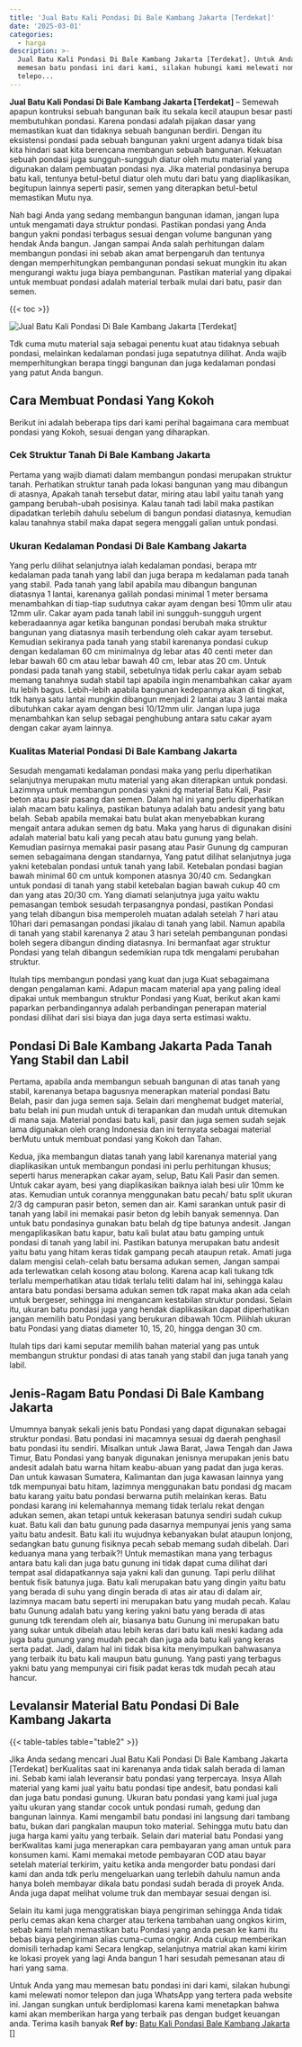 ```yaml
---
title: 'Jual Batu Kali Pondasi Di Bale Kambang Jakarta [Terdekat]'
date: '2025-03-01'
categories:
  - harga
description: >-
  Jual Batu Kali Pondasi Di Bale Kambang Jakarta [Terdekat]. Untuk Anda yang mau
  memesan batu pondasi ini dari kami, silakan hubungi kami melewati nomor
  telepo...
---
```


**Jual Batu Kali Pondasi Di Bale Kambang Jakarta \[Terdekat\]** – Semewah apapun kontruksi sebuah bangunan baik itu sekala kecil ataupun besar pasti membutuhkan pondasi. Karena pondasi adalah pijakan dasar yang memastikan kuat dan tidaknya sebuah bangunan berdiri. Dengan itu eksistensi pondasi pada sebuah bangunan yakni urgent adanya tidak bisa kita hindari saat kita berencana membangun sebuah bangunan. Kekuatan sebuah pondasi juga sungguh-sungguh diatur oleh mutu material yang digunakan dalam pembuatan pondasi nya. Jika material pondasinya berupa batu kali, tentunya betul-betul diatur oleh mutu dari batu yang diaplikasikan, begitupun lainnya seperti pasir, semen yang diterapkan betul-betul memastikan Mutu nya.

Nah bagi Anda yang sedang membangun bangunan idaman, jangan lupa untuk mengamati daya struktur pondasi. Pastikan pondasi yang Anda bangun yakni pondasi terbagus sesuai dengan volume bangunan yang hendak Anda bangun. Jangan sampai Anda salah perhitungan dalam membangun pondasi ini sebab akan amat berpengaruh dan tentunya dengan memperhitungkan pembangunan pondasi sekuat mungkin itu akan mengurangi waktu juga biaya pembangunan. Pastikan material yang dipakai untuk membuat pondasi adalah material terbaik mulai dari batu, pasir dan semen.

{{< toc >}}

![Jual Batu Kali Pondasi Di Bale Kambang Jakarta [Terdekat]](/images/jual-batu-kali-10.png)

Tdk cuma mutu material saja sebagai penentu kuat atau tidaknya sebuah pondasi, melainkan kedalaman pondasi juga sepatutnya dilihat. Anda wajib memperhitungkan berapa tinggi bangunan dan juga kedalaman pondasi yang patut Anda bangun.

## Cara Membuat Pondasi Yang Kokoh

Berikut ini adalah beberapa tips dari kami perihal bagaimana cara membuat pondasi yang Kokoh, sesuai dengan yang diharapkan.

### Cek Struktur Tanah Di Bale Kambang Jakarta

Pertama yang wajib diamati dalam membangun pondasi merupakan struktur tanah. Perhatikan struktur tanah pada lokasi bangunan yang mau dibangun di atasnya, Apakah tanah tersebut datar, miring atau labil yaitu tanah yang gampang berubah-ubah posisinya. Kalau tanah tadi labil maka pastikan dipadatkan terlebih dahulu sebelum di bangun pondasi diatasnya, kemudian kalau tanahnya stabil maka dapat segera menggali galian untuk pondasi.

### Ukuran Kedalaman Pondasi Di Bale Kambang Jakarta

Yang perlu dilihat selanjutnya ialah kedalaman pondasi, berapa mtr kedalaman pada tanah yang labil dan juga berapa m kedalaman pada tanah yang stabil. Pada tanah yang labil apabila mau dibangun bangunan diatasnya 1 lantai, karenanya galilah pondasi minimal 1 meter bersama menambahkan di tiap-tiap sudutnya cakar ayam dengan besi 10mm ulir atau 12mm ulir. Cakar ayam pada tanah labil ini sungguh-sungguh urgent keberadaannya agar ketika bangunan pondasi berubah maka struktur bangunan yang diatasnya masih terbendung oleh cakar ayam tersebut. Kemudian sekiranya pada tanah yang stabil karenanya pondasi cukup dengan kedalaman 60 cm minimalnya dg lebar atas 40 centi meter dan lebar bawah 60 cm atau lebar bawah 40 cm, lebar atas 20 cm. Untuk pondasi pada tanah yang stabil, sebetulnya tidak perlu cakar ayam sebab memang tanahnya sudah stabil tapi apabila ingin menambahkan cakar ayam itu lebih bagus. Lebih-lebih apabila bangunan kedepannya akan di tingkat, tdk hanya satu lantai mungkin dibangun menjadi 2 lantai atau 3 lantai maka dibutuhkan cakar ayam dengan besi 10/12mm ulir. Jangan lupa juga menambahkan kan selup sebagai penghubung antara satu cakar ayam dengan cakar ayam lainnya.

### Kualitas Material Pondasi Di Bale Kambang Jakarta

Sesudah mengamati kedalaman pondasi maka yang perlu diperhatikan selanjutnya merupakan mutu material yang akan diterapkan untuk pondasi. Lazimnya untuk membangun pondasi yakni dg material Batu Kali, Pasir beton atau pasir pasang dan semen. Dalam hal ini yang perlu diperhatikan ialah macam batu kalinya, pastikan batunya adalah batu andesit yang batu belah. Sebab apabila memakai batu bulat akan menyebabkan kurang mengait antara adukan semen dg batu. Maka yang harus di digunakan disini adalah material batu kali yang pecah atau batu gunung yang belah. Kemudian pasirnya memakai pasir pasang atau Pasir Gunung dg campuran semen sebagaimana dengan standarnya, Yang patut dilihat selanjutnya juga yakni ketebalan pondasi untuk tanah yang labil. Ketebalan pondasi bagian bawah minimal 60 cm untuk komponen atasnya 30/40 cm. Sedangkan untuk pondasi di tanah yang stabil ketebalan bagian bawah cukup 40 cm dan yang atas 20/30 cm. Yang diamati selanjutnya juga yaitu waktu pemasangan tembok sesudah terpasangnya pondasi, pastikan Pondasi yang telah dibangun bisa memperoleh muatan adalah setelah 7 hari atau 10hari dari pemasangan pondasi jikalau di tanah yang labil. Namun apabila di tanah yang stabil karenanya 2 atau 3 hari setelah pembangunan pondasi boleh segera dibangun dinding diatasnya. Ini bermanfaat agar struktur Pondasi yang telah dibangun sedemikian rupa tdk mengalami perubahan struktur.

Itulah tips membangun pondasi yang kuat dan juga Kuat sebagaimana dengan pengalaman kami. Adapun macam material apa yang paling ideal dipakai untuk membangun struktur Pondasi yang Kuat, berikut akan kami paparkan perbandingannya adalah perbandingan penerapan material pondasi dilihat dari sisi biaya dan juga daya serta estimasi waktu.

## Pondasi Di Bale Kambang Jakarta Pada Tanah Yang Stabil dan Labil

Pertama, apabila anda membangun sebuah bangunan di atas tanah yang stabil, karenanya betapa bagusnya menerapkan material pondasi Batu Belah, pasir dan juga semen saja. Selain dari menghemat budget material, batu belah ini pun mudah untuk di terapankan dan mudah untuk ditemukan di mana saja. Material pondasi batu kali, pasir dan juga semen sudah sejak lama digunakan oleh orang Indonesia dan ini ternyata sebagai material berMutu untuk membuat pondasi yang Kokoh dan Tahan.

Kedua, jika membangun diatas tanah yang labil karenanya material yang diaplikasikan untuk membangun pondasi ini perlu perhitungan khusus; seperti harus menerapkan cakar ayam, selup, Batu Kali Pasir dan semen. Untuk cakar ayam, besi yang diaplikasikan baiknya ialah besi ulir 10mm ke atas. Kemudian untuk corannya menggunakan batu pecah/ batu split ukuran 2/3 dg campuran pasir beton, semen dan air. Kami sarankan untuk pasir di tanah yang labil ini memakai pasir beton dg lebih banyak semennya. Dan untuk batu pondasinya gunakan batu belah dg tipe batunya andesit. Jangan mengaplikasikan batu kapur, batu kali bulat atau batu gamping untuk pondasi di tanah yang labil ini. Pastikan batunya merupakan batu andesit yaitu batu yang hitam keras tidak gampang pecah ataupun retak. Amati juga dalam mengisi celah-celah batu bersama adukan semen, Jangan sampai ada terlewatkan celah kosong atau bolong. Karena acap kali tukang tdk terlalu memperhatikan atau tidak terlalu teliti dalam hal ini, sehingga kalau antara batu pondasi bersama adukan semen tdk rapat maka akan ada celah untuk bergeser, sehingga ini mengancam kestabilan struktur pondasi. Selain itu, ukuran batu pondasi juga yang hendak diaplikasikan dapat diperhatikan jangan memilih batu Pondasi yang berukuran dibawah 10cm. Pilihlah ukuran batu Pondasi yang diatas diameter 10, 15, 20, hingga dengan 30 cm.

Itulah tips dari kami seputar memilih bahan material yang pas untuk membangun struktur pondasi di atas tanah yang stabil dan juga tanah yang labil.

## Jenis-Ragam Batu Pondasi Di Bale Kambang Jakarta

Umumnya banyak sekali jenis batu Pondasi yang dapat digunakan sebagai struktur pondasi. Batu pondasi ini macamnya sesuai dg daerah penghasil batu pondasi itu sendiri. Misalkan untuk Jawa Barat, Jawa Tengah dan Jawa Timur, Batu Pondasi yang banyak digunakan jenisnya merupakan jenis batu andesit adalah batu warna hitam keabu-abuan yang padat dan juga keras. Dan untuk kawasan Sumatera, Kalimantan dan juga kawasan lainnya yang tdk mempunyai batu hitam, lazimnya menggunakan batu pondasi dg macam batu karang yaitu batu pondasi berwarna putih melainkan keras. Batu pondasi karang ini kelemahannya memang tidak terlalu rekat dengan adukan semen, akan tetapi untuk kekerasan batunya sendiri sudah cukup kuat. Batu kali dan batu gunung pada dasarnya mempunyai jenis yang sama yaitu batu andesit. Batu kali itu wujudnya kebanyakan bulat ataupun lonjong, sedangkan batu gunung fisiknya pecah sebab memang sudah dibelah. Dari keduanya mana yang terbaik?! Untuk memastikan mana yang terbagus antara batu kali dan juga batu gunung ini tidak dapat cuma dilihat dari tempat asal didapatkannya saja yakni kali dan gunung. Tapi perlu dilihat bentuk fisik batunya juga. Batu kali merupakan batu yang dingin yaitu batu yang berada di suhu yang dingin berada di atas air atau di dalam air, lazimnya macam batu seperti ini merupakan batu yang mudah pecah. Kalau batu Gunung adalah batu yang kering yakni batu yang berada di atas gunung tdk terendam oleh air, biasanya batu Gunung ini merupakan batu yang sukar untuk dibelah atau lebih keras dari batu kali meski kadang ada juga batu gunung yang mudah pecah dan juga ada batu kali yang keras serta padat. Jadi, dalam hal ini tidak bisa kita menyimpulkan bahwasanya yang terbaik itu batu kali maupun batu gunung. Yang pasti yang terbagus yakni batu yang mempunyai ciri fisik padat keras tdk mudah pecah atau hancur.

## Levalansir Material Batu Pondasi Di Bale Kambang Jakarta

{{< table-tables table="table2" >}}

Jika Anda sedang mencari Jual Batu Kali Pondasi Di Bale Kambang Jakarta \[Terdekat\] berKualitas saat ini karenanya anda tidak salah berada di laman ini. Sebab kami ialah leveransir batu pondasi yang terpercaya. Insya Allah material yang kami jual yaitu batu pondasi tipe andesit, batu pondasi kali dan juga batu pondasi gunung. Ukuran batu pondasi yang kami jual juga yaitu ukuran yang standar cocok untuk pondasi rumah, gedung dan bangunan lainnya. Kami mengambil batu pondasi ini langsung dari tambang batu, bukan dari pangkalan maupun toko material. Sehingga mutu batu dan juga harga kami yaitu yang terbaik. Selain dari material batu Pondasi yang berKwalitas kami juga menerapkan cara pembayaran yang aman untuk para konsumen kami. Kami memakai metode pembayaran COD atau bayar setelah material terkirim, yaitu ketika anda mengorder batu pondasi dari kami dan anda tdk perlu mengeluarkan uang terlebih dahulu namun anda hanya boleh membayar dikala batu pondasi sudah berada di proyek Anda. Anda juga dapat melihat volume truk dan membayar sesuai dengan isi.

Selain itu kami juga menggratiskan biaya pengiriman sehingga Anda tidak perlu cemas akan kena charger atau terkena tambahan uang ongkos kirim, sebab kami telah memastikan batu Pondasi yang anda pesan ke kami itu bebas biaya pengiriman alias cuma-cuma ongkir. Anda cukup memberikan domisili terhadap kami Secara lengkap, selanjutnya matrial akan kami kirim ke lokasi proyek yang lagi Anda bangun 1 hari sesudah pemesanan atau di hari yang sama.

Untuk Anda yang mau memesan batu pondasi ini dari kami, silakan hubungi kami melewati nomor telepon dan juga WhatsApp yang tertera pada website ini. Jangan sungkan untuk berdiplomasi karena kami menetapkan bahwa kami akan memberikan harga yang terbaik pas dengan budget keuangan anda. Terima kasih banyak
**Ref by:** [Batu Kali Pondasi Bale Kambang Jakarta []](https://id.wikipedia.org/wiki/Batu)
